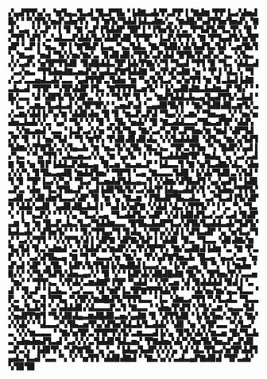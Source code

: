 ▞▄▟▜▜▚▞▃▝▆▜▄▃▜▃▟▝█▃▛▜▙▝▐▟▇▃▟▞▛▃▛▛▐▝▇▟▆▝▛▛▐▃▞▟▅▟█▞▝▝▚▜▜▞▅▟▚▟▅▜▚▝▜▝▆▜▞▜▟▟▐▟▃▟▆▞▃▝▆▟█▞▚▟▜▜▅▜▅▟▚▝▇▟▝▃▄▝▞▃▛▝▐▝▊▝▇▝▃▛▐▜▟▟▛▝█▛▐▝▐▜▅▜▞▞▃▝▛▜▟▜▞▜▃▜▚▝█▝▞▜▜▝▟▜▝▃▚▟▃▃▛▟▟▞▙▞▟▟▛▟█▝▛▜▛▝▐▃▛▞▛▜▚▝▇▝▛▜▄▟▜▞▅▜▛▟▛▝▃▛▐▝▅▃▝▛▐▝▇▜▙▛▐▃▄▝▚▃▜▟▃▝▇▞▜▟▉▞▟▞▙▟▜▃▜▟▝▃▅▜▙▜▚▝▆▃▄▝▅▟▝▜▞▞▅▞▆▞▃▝▊▟▊▟▊▞▜▜▞▃▛▟▟▝█▜▙▜▚▟▚▞▚▃▝▞▙▃▞▞▃▟▚▝▅▜▛▜▜▟▊▝▉▟█▟▟▃▜▛▐▟▞▛▇▞▞▜▝▜▄▟▝▜▜▝▉▝▜▃▝▟▟▃▟▝▃▞▅▃▝▜▜▟▅▟▇▃▅▟▚▞▄▟▃▛▇▜▟▟▇▝▚▞▛▟▚▟▇▝▅▝▝▛▐▝▟▃▚▝▜▞▃▞▃▃▅▟▃▟▞▃▃▝▄▟▜▜▛▃▜▟▅▝▆▝▚▞▙▜▃▞▚▞▅▜▜▝▆▝▊▃▙▟▐▟▇▃▙▃▟▝▜▜▛▝▚▜▛▟▟▛▐▜▃▝▇▜▜▜▜▃▅▜▞▝▐▞▄▟▉▟▇▃▙▟▆▃▛▝▉▞▝▝█▞▃▃▝▟▝▟█▜▞▜▞▟▛▃▝▞▝▝▜▞▛▝▊▝▃▝▆▟▜▟▟▃▙▃▄▜▄▟▜▜▞▃▙▟▝▝▐▃▝▃▆▃▜▃▟▃▟▝▄▜▛▜▛▞▝▃▅▟▚▟▝▃▄▟▉▜▙▜▝▝▇▞▜▟▉▟▉▃▆▜▞▃▞▃▆▞▟▟▐▞▚▞▆▝▟▟▊▟▅▝█▝▊▝▆▃▛▃▛▟▝▜▄▞▞▃▆▞▝▜▅▃▄▝▞▝▅▞▅▟▅▃▙▟▞▞▃▝▄▞▝▜▞▝▞▝▉▝▃▜▙▝▅▟▞▝█▝▇▃▟▟▃▃▞▜▙▃▟▜▛▝▟▟▚▃▝▞▆▃▅▟▝▃▃▝▐▃▛▃▞▞▅▝▚▜▞▜▄▝▇▞▃▞▚▞▛▃▛▜▅▞▆▝▆▟▝▟▛▜▟▞▛▝▊▝▐▝▅▞▜▟▝▝▜▝▆▜▚▝▛▟▊▟▊▟▊▟▄▝▞▞▙▟▟▟▊▝▟▜▄▝▆▞▄▜▟▜▜▟▆▞▞▛▇▜▞▃▚▜▄▃▙▝▆▝▅▃▜▞▄▜▙▝▇▃▚▃▝▜▛▃▜▜▅▝▚▝█▟▛▞▄▟▐▞▚▃▝▝▚▞▜▜▝▃▙▃▅▃▞▞▄▝▆▝▄▞▙▝▐▝▝▜▃▟▟▟▇▜▛▝▆▟▄▝▄▝▃▞▃▟▇▝▇▝▅▝▊▛▐▟▟▃▛▟▅▃▄▝▉▃▅▝▅▃▅▃▛▝▐▟▃▃▜▝▇▝▅▜▃▟▇▞▟▃▝▟▅▞▞▞▚▝▊▜▙▃▄▟█▝▆▟▟▜▅▞▝▜▛▜▝▃▄▝▇▃▃▃▜▟█▝▐▞▟▞▜▟▊▃▚▜▟▝▜▝▊▝▜▛▐▃▞▞▚▞▝▜▃▞▜▃▅▟▟▜▟▃▄▃▜▝▞▟▆▞▟▜▙▟▜▝▄▞▄▟▜▝▐▟█▃▛▃▝▟▅▝▜▃▜▜▙▃▛▝▄▟▐▟▉▜▙▜▞▃▞▟▞▛▐▟▄▃▟▟▚▜▝▃▜▟▅▞▜▜▜▞▃▟▊▃▞▟▊▟▆▜▃▃▞▟▛▝▉▝▆▝▄▝▇▃▆▝▐▜▙▟▛▜▙▃▟▃▝▃▞▜▃▟▐▜▞▟▛▜▝▟▟▞▄▟▊▝▄▟▊▟█▃▙▟▐▝▚▟▐▞▅▛▇▝▞▟▟▝▟▃▚▜▜▜▞▝▐▝▃▝▚▝▜▃▚▝▐▝▚▃▛▞▝▝▝▞▄▝▜▃▞▃▄▝▜▃▟▟▜▃▚▟▛▝▞▟▐▟▉▟▜▃▞▃▞▃▟▝▉▟▛▃▆▝▅▝▆▝█▃▛▃▙▃▜▃▞▜▟▟▆▃▃▝█▜▙▃▙▟▛▜▃▞▟▜▙▜▄▟▟▃▟▞▜▟▜▞▙▟▃▟▞▝▟▜▅▜▞▝▝▝▊▞▜▜▄▞▜▝▊▟▄▝▞▜▚▞▞▟▐▝▟▜▃▟▛▝▄▝▅▜▃▞▜▞▝▃▞▞▜▜▝▝▞▞▛▜▞▟▐▝▟▛▇▝▟▛▇▞▙▛▐▝▟▟▊▝▉▃▝▜▃▃▝▟▊▟▇▞▆▜▄▜▟▝▊▃▚▟▆▟▝▃▚▜▟▟▚▞▆▟▛▞▃▜▚▜▛▜▚▝▇▞▄▟▉▟▐▟▆▝▃▝▇▝▛▃▛▝▞▝▃▞▟▜▙▃▄▝▇▝▜▝▚▃▃▞▅▝▇▞▃▝▛▞▄▛▇▜▅▃▙▝█▃▄▝▄▃▞▃▄▝▅▟▚▟▝▟▛▝▄▜▙▝▐▟▛▞▙▜▜▟▐▞▅▟█▟▐▃▃▞▃▝▐▞▛▃▄▝▊▝▚▝▐▝▆▟▅▝▉▞▞▝▞▜▞▜▟▜▞▟▅▃▄▞▞▝▉▝▞▝▐▟▛▟▞▟█▟█▟▇▝█▞▚▝█▜▅▞▛▞▃▃▅▝▆▞▝▝▜▜▚▃▝▞▛▟▞▃▆▟▇▛▐▜▛▝▚▟▟▝▝▞▛▃▅▝▟▝▉▟▟▟▟▝▉▟▐▝▃▟▝▝▊▃▛▝▐▃▙▃▝▃▞▃▃▝▟▝▆▛▐▃▜▛▇▜▜▜▟▞▛▝▝▝▟▞▅▞▆▞▄▃▜▃▃▝▛▃▝▞▚▃▜▝▛▜▄▝▚▜▛▞▆▟█▟▜▞▜▜▜▃▃▝▐▃▝▟▆▃▞▜▜▝▚▜▃▟▃▝▜▃▃▞▆▃▜▃▙▜▝▃▚▟▟▟▊▞▟▃▃▃▛▃▜▝▇▃▃▝▝▟▅▞▛▟▜▝▞▜▞▃▆▝▄▃▃▜▟▞▅▟▛▛▇▜▝▜▞▟▉▟▄▃▆▟█▟▉▃▅▞▄▟▇▝▊▝▟▜▜▟▉▝▐▞▙▜▅▞▃▜▚▝▇▞▞▞▟▞▝▝▟▃▃▞▚▜▙▃▅▜▚▞▟▜▅▜▟▃▙▜▃▟▟▞▝▟▊▝▅▝▄▜▛▃▃▝▚▜▃▞▃▝▞▞▆▃▃▃▝▝▇▞▅▜▛▃▜▜▛▜▚▜▞▃▆▃▃▟▐▞▄▝▉▜▞▟▞▞▆▃▅▝█▞▜▃▙▃▚▟▅▟▅▟▜▃▟▝▃▞▞▞▃▜▟▟▊▜▟▃▅▞▝▛▇▟▅▞▟▞▚▜▅▜▙▜▅▃▛▃▛▟▊▃▛▃▚▝▐▟▉▜▚▝▚▛▇▜▙▝▄▝▃▝▐▟▄▞▙▟▛▞▞▞▄▝▟▝▟▃▜▜▃▞▅▜▛▟▟▜▄▟▃▜▃▟▝▃▃▝▚▝▞▝▅▜▜▝▟▟▉▟▇▟▝▝▇▃▚▞▞▃▟▃▄▛▇▟▉▟▝▜▛▃▟▞▚▜▉▜▉
